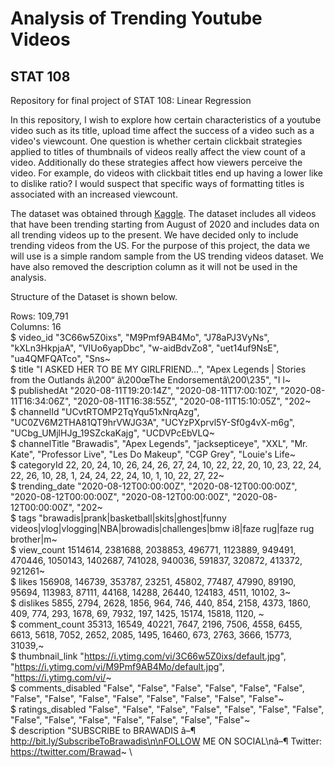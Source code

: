 # Analysis of Trending Youtube Videos
## STAT 108
Repository for final project of STAT 108: Linear Regression

In this repository, I wish to explore how certain characteristics of a youtube video such as its title, upload time affect the success of a video such as a video's viewcount. One question is whether certain clickbait strategies applied to titles of thumbnails of videos really affect the view count of a video. Additionally do these strategies affect how viewers perceive the video. For example, do videos with clickbait titles end up having a lower like to dislike ratio? I would suspect that specific ways of formatting titles is associated with an increased viewcount. 

The dataset was obtained through [Kaggle](https://www.kaggle.com/rsrishav/youtube-trending-video-dataset?select=RU_youtube_trending_data.csv). The dataset includes all videos that have been trending starting from August of 2020 and includes data on all trending videos up to the present. We have decided only to include trending videos from the US. For the purpose of this project, the data we will use is a simple random sample from the US trending videos dataset. We have also removed the description column as it will not be used in the analysis.

Structure of the Dataset is shown below.

Rows: 109,791 \
Columns: 16 \
$ video_id          <chr> "3C66w5Z0ixs", "M9Pmf9AB4Mo", "J78aPJ3VyNs", "kXLn3HkpjaA", "VIUo6yapDbc", "w-aidBdvZo8", "uet14uf9NsE", "ua4QMFQATco", "Sns~ \
$ title             <chr> "I ASKED HER TO BE MY GIRLFRIEND...", "Apex Legends | Stories from the Outlands â\200“ â\200œThe Endorsementâ\200\235", "I l~ \
$ publishedAt       <chr> "2020-08-11T19:20:14Z", "2020-08-11T17:00:10Z", "2020-08-11T16:34:06Z", "2020-08-11T16:38:55Z", "2020-08-11T15:10:05Z", "202~ \
$ channelId         <chr> "UCvtRTOMP2TqYqu51xNrqAzg", "UC0ZV6M2THA81QT9hrVWJG3A", "UCYzPXprvl5Y-Sf0g4vX-m6g", "UCbg_UMjlHJg_19SZckaKajg", "UCDVPcEbVLQ~ \
$ channelTitle      <chr> "Brawadis", "Apex Legends", "jacksepticeye", "XXL", "Mr. Kate", "Professor Live", "Les Do Makeup", "CGP Grey", "Louie's Life~ \
$ categoryId        <int> 22, 20, 24, 10, 26, 24, 26, 27, 24, 10, 22, 22, 20, 10, 23, 22, 24, 22, 26, 10, 28, 1, 24, 24, 22, 24, 10, 1, 10, 22, 27, 22~ \
$ trending_date     <chr> "2020-08-12T00:00:00Z", "2020-08-12T00:00:00Z", "2020-08-12T00:00:00Z", "2020-08-12T00:00:00Z", "2020-08-12T00:00:00Z", "202~ \
$ tags              <chr> "brawadis|prank|basketball|skits|ghost|funny videos|vlog|vlogging|NBA|browadis|challenges|bmw i8|faze rug|faze rug brother|m~ \
$ view_count        <int> 1514614, 2381688, 2038853, 496771, 1123889, 949491, 470446, 1050143, 1402687, 741028, 940036, 591837, 320872, 413372, 921261~ \
$ likes             <int> 156908, 146739, 353787, 23251, 45802, 77487, 47990, 89190, 95694, 113983, 87111, 44168, 14288, 26440, 124183, 4511, 10102, 3~ \
$ dislikes          <int> 5855, 2794, 2628, 1856, 964, 746, 440, 854, 2158, 4373, 1860, 409, 774, 293, 1678, 69, 7932, 197, 1425, 15174, 15818, 1120, ~ \
$ comment_count     <int> 35313, 16549, 40221, 7647, 2196, 7506, 4558, 6455, 6613, 5618, 7052, 2652, 2085, 1495, 16460, 673, 2763, 3666, 15773, 31039,~ \
$ thumbnail_link    <chr> "https://i.ytimg.com/vi/3C66w5Z0ixs/default.jpg", "https://i.ytimg.com/vi/M9Pmf9AB4Mo/default.jpg", "https://i.ytimg.com/vi/~ \
$ comments_disabled <chr> "False", "False", "False", "False", "False", "False", "False", "False", "False", "False", "False", "False", "False", "False"~ \
$ ratings_disabled  <chr> "False", "False", "False", "False", "False", "False", "False", "False", "False", "False", "False", "False", "False", "False"~ \
$ description       <chr> "SUBSCRIBE to BRAWADIS â–¶ http://bit.ly/SubscribeToBrawadis\n\nFOLLOW ME ON SOCIAL\nâ–¶ Twitter: https://twitter.com/Brawad~ \
